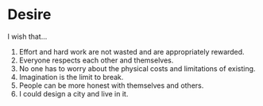 # Desire

I wish that...

1. Effort and hard work are not wasted and are appropriately rewarded.
2. Everyone respects each other and themselves.
3. No one has to worry about the physical costs and limitations of existing.
4. Imagination is the limit to break.
5. People can be more honest with themselves and others.
6. I could design a city and live in it.